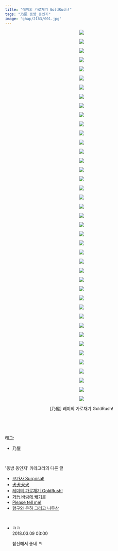 ```yaml
---
title: "레미의 가로채기 GoldRush!"
tags: "乃屋 동방_동인지"
image: "ghap/2163/001.jpg"
---
```

<div class="article">
<p style="text-align: center; clear: none; float: none;"><img src="{{ site.nasurl }}/ghap/2163/001.jpg"/></p>
<p style="text-align: center; clear: none; float: none;"><img src="{{ site.nasurl }}/ghap/2163/002.jpg"/></p>
<p style="text-align: center; clear: none; float: none;"><img src="{{ site.nasurl }}/ghap/2163/003.jpg"/></p>
<p style="text-align: center; clear: none; float: none;"><img src="{{ site.nasurl }}/ghap/2163/004.jpg"/></p>
<p style="text-align: center; clear: none; float: none;"><img src="{{ site.nasurl }}/ghap/2163/005.jpg"/></p>
<p style="text-align: center; clear: none; float: none;"><img src="{{ site.nasurl }}/ghap/2163/006.jpg"/></p>
<p style="text-align: center; clear: none; float: none;"><img src="{{ site.nasurl }}/ghap/2163/007.jpg"/></p>
<p style="text-align: center; clear: none; float: none;"><img src="{{ site.nasurl }}/ghap/2163/008.jpg"/></p>
<p style="text-align: center; clear: none; float: none;"><img src="{{ site.nasurl }}/ghap/2163/009.jpg"/></p>
<p style="text-align: center; clear: none; float: none;"><img src="{{ site.nasurl }}/ghap/2163/010.jpg"/></p>
<p style="text-align: center; clear: none; float: none;"><img src="{{ site.nasurl }}/ghap/2163/011.jpg"/></p>
<p style="text-align: center; clear: none; float: none;"><img src="{{ site.nasurl }}/ghap/2163/012.jpg"/></p>
<p style="text-align: center; clear: none; float: none;"><img src="{{ site.nasurl }}/ghap/2163/013.jpg"/></p>
<p style="text-align: center; clear: none; float: none;"><img src="{{ site.nasurl }}/ghap/2163/014.jpg"/></p>
<p style="text-align: center; clear: none; float: none;"><img src="{{ site.nasurl }}/ghap/2163/015.jpg"/></p>
<p style="text-align: center; clear: none; float: none;"><img src="{{ site.nasurl }}/ghap/2163/016.jpg"/></p>
<p style="text-align: center; clear: none; float: none;"><img src="{{ site.nasurl }}/ghap/2163/017.jpg"/></p>
<p style="text-align: center; clear: none; float: none;"><img src="{{ site.nasurl }}/ghap/2163/018.jpg"/></p>
<p style="text-align: center; clear: none; float: none;"><img src="{{ site.nasurl }}/ghap/2163/019.jpg"/></p>
<p style="text-align: center; clear: none; float: none;"><img src="{{ site.nasurl }}/ghap/2163/020.jpg"/></p>
<p style="text-align: center; clear: none; float: none;"><img src="{{ site.nasurl }}/ghap/2163/021.jpg"/></p>
<p style="text-align: center; clear: none; float: none;"><img src="{{ site.nasurl }}/ghap/2163/022.jpg"/></p>
<p style="text-align: center; clear: none; float: none;"><img src="{{ site.nasurl }}/ghap/2163/023.jpg"/></p>
<p style="text-align: center; clear: none; float: none;"><img src="{{ site.nasurl }}/ghap/2163/024.jpg"/></p>
<p style="text-align: center; clear: none; float: none;"><img src="{{ site.nasurl }}/ghap/2163/025.jpg"/></p>
<p style="text-align: center; clear: none; float: none;"><img src="{{ site.nasurl }}/ghap/2163/026.jpg"/></p>
<p style="text-align: center; clear: none; float: none;"><img src="{{ site.nasurl }}/ghap/2163/027.jpg"/></p>
<p style="text-align: center; clear: none; float: none;"><img src="{{ site.nasurl }}/ghap/2163/028.jpg"/></p>
<p style="text-align: center; clear: none; float: none;"><img src="{{ site.nasurl }}/ghap/2163/029.jpg"/></p>
<p style="text-align: center; clear: none; float: none;"><img src="{{ site.nasurl }}/ghap/2163/030.jpg"/></p>
<p style="text-align: center; clear: none; float: none;"><img src="{{ site.nasurl }}/ghap/2163/031.jpg"/></p>
<p style="text-align: center; clear: none; float: none;"><img src="{{ site.nasurl }}/ghap/2163/032.jpg"/></p>
<p style="text-align: center; clear: none; float: none;"><img src="{{ site.nasurl }}/ghap/2163/033.jpg"/></p>
<p style="text-align: center; clear: none; float: none;"><img src="{{ site.nasurl }}/ghap/2163/034.jpg"/></p>
<p style="text-align: center; clear: none; float: none;"><img src="{{ site.nasurl }}/ghap/2163/035.jpg"/></p>
<p style="text-align: center; clear: none; float: none;"><img src="{{ site.nasurl }}/ghap/2163/036.jpg"/></p>
<p style="text-align: center; clear: none; float: none;"><img src="{{ site.nasurl }}/ghap/2163/037.jpg"/></p>
<p style="text-align: center; clear: none; float: none;"><img src="{{ site.nasurl }}/ghap/2163/038.jpg"/></p>
<p style="text-align: center; clear: none; float: none;"><img src="{{ site.nasurl }}/ghap/2163/039.jpg"/></p>
<p style="text-align: center; clear: none; float: none;"><img src="{{ site.nasurl }}/ghap/2163/040.jpg"/></p>
<p style="text-align: center; clear: none; float: none;"><img src="{{ site.nasurl }}/ghap/2163/041.jpg"/></p>
<p style="text-align: center; clear: none; float: none;">[乃屋] 레미의 가로채기 GoldRush!</p>
<p><br/></p>
</div><br/>
<div class="tagTrail">
<p>태그: </p>
<ul>
<li>乃屋</li>
</ul>
</div><br/>
<div class="another">
<p>'동방 동인지' 카테고리의 다른 글</p>
<ul>
<li><a href="/2016-09-14-ghap_2167">코가사 Surprisal!</a></li>
<li><a href="/2016-09-14-ghap_2166">犬犬犬犬</a></li>
<li><a href="/2016-09-14-ghap_2163">레미의 가로채기 GoldRush!</a></li>
<li><a href="/2016-09-14-ghap_2162">거듭 바람에 쐐기를</a></li>
<li><a href="/2016-09-13-ghap_2161">Please tell me!</a></li>
<li><a href="/2016-09-13-ghap_2160">항구와 은하 그리고 나무삼</a></li>
</ul>
</div><br/>
<div class="cb_module cb_fluid">
<div class="cb_wrt cb_profile">
<div class="comment">
<ul>
<li class="cb_thumb_off" id="comment15215774">
<div class="cb_comment_area">
<div class="cb_info_area">
<div class="cb_section">
<span class="cb_nick_name">ㅋㅋ</span>
</div>
<div class="cb_section">
<span class="cb_date">2018.03.09 03:00 </span>
</div>
</div>
<div class="cb_dsc_comment">
<p class="cb_dsc">
											참신해서 좋네 ㅋ
										</p>
</div>
</div></li>
</ul>
</div>
</div><!-- commentList close -->
</div><br/>
